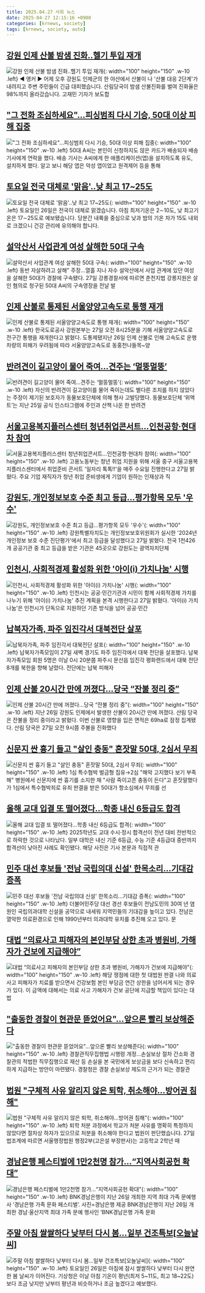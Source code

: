 ```yaml
---
title: 2025.04.27 사회 뉴스
date: 2025-04-27 12:15:16 +0900
categories: [krnews, society]
tags: [krnews, society, auto]
---
```

## [강원 인제 산불 밤샘 진화‥헬기 투입 재개](https://n.news.naver.com/mnews/article/214/0001420775)

![강원 인제 산불 밤샘 진화‥헬기 투입 재개](https://mimgnews.pstatic.net/image/origin/214/2025/04/27/1420775.jpg?type=nf220_150){: width="100" height="150" .w-10 .left}
◀ 앵커 ▶ 어제 오후 강원도 인제군의 한 야산에서 산불이 나 '산불 대응 2단계'가 내려지고 주변 주민들이 긴급 대피했습니다. 산림당국이 밤샘 산불진화를 벌여 진화율은 98%까지 올라갔습니다. 고재민 기자가 보도합

## ["그 전화 조심하세요"…피싱범죄 다시 기승, 50대 이상 피해 집중](https://n.news.naver.com/mnews/article/018/0005998946)

!["그 전화 조심하세요"…피싱범죄 다시 기승, 50대 이상 피해 집중](https://mimgnews.pstatic.net/image/origin/018/2025/04/27/5998946.jpg?type=nf220_150){: width="100" height="150" .w-10 .left}
50대 A씨는 본인이 신청하지도 않은 카드가 배송되자 배송 기사에게 연락을 했다. 배송 기사는 A씨에게 한 애플리케이션(앱)을 설치하도록 유도, 설치하게 했다. 알고 보니 해당 앱은 악성 앱이었고 원격제어 등을 통해

## [토요일 전국 대체로 '맑음'..낮 최고 17~25도](https://n.news.naver.com/mnews/article/660/0000084084)

![토요일 전국 대체로 '맑음'..낮 최고 17~25도](https://mimgnews.pstatic.net/image/origin/660/2025/04/26/84084.jpg?type=nf220_150){: width="100" height="150" .w-10 .left}
토요일인 26일은 전국이 대체로 맑겠습니다. 아침 최저기온은 2∼10도, 낮 최고기온은 17∼25도로 예보됐습니다. 당분간 내륙을 중심으로 낮과 밤의 기온 차가 15도 내외로 크겠으니 건강 관리에 유의해야 합니다.

## [설악산서 사업관계 여성 살해한 50대 구속](https://n.news.naver.com/mnews/article/001/0015353966)

![설악산서 사업관계 여성 살해한 50대 구속](https://mimgnews.pstatic.net/image/origin/001/2025/04/27/15353966.jpg?type=nf220_150){: width="100" height="150" .w-10 .left}
동반 자살하려고 살해" 주장…열흘 지나 자수 설악산에서 사업 관계에 있던 여성을 살해한 50대가 경찰에 구속됐다. 27일 강릉경찰서에 따르면 춘천지법 강릉지원은 살인 혐의로 청구된 50대 A씨의 구속영장을 전날 발

## [인제 산불로 통제된 서울양양고속도로 통행 재개](https://n.news.naver.com/mnews/article/087/0001113203)

![인제 산불로 통제된 서울양양고속도로 통행 재개](https://mimgnews.pstatic.net/image/origin/087/2025/04/27/1113203.jpg?type=nf220_150){: width="100" height="150" .w-10 .left}
한국도로공사 강원본부는 27일 오전 8시25분을 기해 서울양양고속도로 전구간 통행을 재개한다고 밝혔다. 도통제됐지난 26일 인제 산불로 인해 고속도로 운행 차량의 피해가 우려됨에 따라 서울양양고속도로 동홍천나들목~양

## [반려견이 길고양이 물어 죽여…견주는 ‘멀뚱멀뚱’](https://n.news.naver.com/mnews/article/016/0002463218)

![반려견이 길고양이 물어 죽여…견주는 ‘멀뚱멀뚱’](https://mimgnews.pstatic.net/image/origin/016/2025/04/27/2463218.jpg?type=nf220_150){: width="100" height="150" .w-10 .left}
자신의 반려견이 길고양이를 물어 죽이는데도 별다른 조치를 하지 않았다는 주장이 제기된 보호자가 동물보호단체에 의해 형사 고발당했다. 동물보호단체 ‘위액트’는 지난 25일 공식 인스타그램에 주인과 산책 나온 한 반려견

## [서울고용복지플러스센터 청년취업콘서트…인천공항·현대차 참여](https://n.news.naver.com/mnews/article/001/0015354239)

![서울고용복지플러스센터 청년취업콘서트…인천공항·현대차 참여](https://mimgnews.pstatic.net/image/origin/001/2025/04/27/15354239.jpg?type=nf220_150){: width="100" height="150" .w-10 .left}
고용노동부는 청년 취업 지원을 위해 서울 중구 서울고용복지플러스센터에서 취업준비 콘서트 '일자리 톡톡!!'을 매주 수요일 진행한다고 27일 밝혔다. 주요 기업 재직자가 청년 취업 준비생에게 기업이 원하는 인재상과 직

## [강원도, 개인정보보호 수준 최고 등급…평가항목 모두 '우수'](https://n.news.naver.com/mnews/article/001/0015354203)

![강원도, 개인정보보호 수준 최고 등급…평가항목 모두 '우수'](https://mimgnews.pstatic.net/image/origin/001/2025/04/27/15354203.jpg?type=nf220_150){: width="100" height="150" .w-10 .left}
강원특별자치도는 개인정보보호위원회가 실시한 '2024년 개인정보 보호 수준 진단평가'에서 최고 등급을 달성했다고 27일 밝혔다. 전국 1천426개 공공기관 중 최고 등급을 받은 기관은 45곳으로 강원도는 광역자치단체

## [인천시, 사회적경제 활성화 위한 '아이(i) 가치나눔' 시행](https://n.news.naver.com/mnews/article/001/0015353913)

![인천시, 사회적경제 활성화 위한 '아이(i) 가치나눔' 시행](https://mimgnews.pstatic.net/image/origin/001/2025/04/27/15353913.jpg?type=nf220_150){: width="100" height="150" .w-10 .left}
인천시는 공공·민간기관과 시민이 함께 사회적경제 가치를 나누기 위해 '아이(i) 가치나눔' 추진 계획을 본격 시행한다고 27일 밝혔다. '아이(i) 가치나눔'은 인천시가 단독으로 지원하던 기존 방식을 넘어 공공·민간

## [납북자가족, 파주 임진각서 대북전단  살포](https://n.news.naver.com/mnews/article/366/0001072646)

![납북자가족, 파주 임진각서 대북전단  살포](https://mimgnews.pstatic.net/image/origin/366/2025/04/27/1072646.jpg?type=nf220_150){: width="100" height="150" .w-10 .left}
납북자가족모임이 27일 새벽 경기도 파주 임진각에서 대북 전단을 살포했다. 납북자가족모임 회원 5명은 이날 0시 20분쯤 파주시 문산읍 임진각 평화랜드에서 대북 전단 8개를 북한을 향해 날렸다. 전단에는 납북 피해자

## [인제 산불 20시간 만에 꺼졌다...당국 “잔불 정리 중”](https://n.news.naver.com/mnews/article/366/0001072663)

![인제 산불 20시간 만에 꺼졌다...당국 “잔불 정리 중”](https://mimgnews.pstatic.net/image/origin/366/2025/04/27/1072663.jpg?type=nf220_150){: width="100" height="150" .w-10 .left}
지난 26일 강원도 인제에서 발생한 산불이 20시간 만에 꺼졌다. 산림 당국은 잔불을 정리 중이라고 밝혔다. 이번 산불로 영향을 입은 면적은 69ha로 잠정 집계됐다. 산림 당국은 27일 오전 9시쯤 주불을 진화했다

## [신문지 싼 흉기 들고 "살인 충동" 혼잣말 50대, 2심서 무죄](https://n.news.naver.com/mnews/article/001/0015353994)

![신문지 싼 흉기 들고 "살인 충동" 혼잣말 50대, 2심서 무죄](https://mimgnews.pstatic.net/image/origin/001/2025/04/27/15353994.jpg?type=nf220_150){: width="100" height="150" .w-10 .left}
1심 특수협박 벌금형 집유→2심 "해악 고지했다 보기 부족해" 병원에서 신문지에 싼 흉기를 소지한 채 "사람 죽이고픈 충동이 든다"고 혼잣말했다가 1심에서 특수협박죄로 유죄 판결을 받은 50대가 항소심에서 무죄를 선

## [올해 교대 입결 또 떨어졌다…학종 내신 6등급도 합격](https://n.news.naver.com/mnews/article/018/0005998941)

![올해 교대 입결 또 떨어졌다…학종 내신 6등급도 합격](https://mimgnews.pstatic.net/image/origin/018/2025/04/27/5998941.jpg?type=nf220_150){: width="100" height="150" .w-10 .left}
2025학년도 교대 수시·정시 합격선이 전년 대비 전반적으로 하락한 것으로 나타났다. 일부 대학은 내신 기준 6등급, 수능 기준 4등급대 중반까지 합격선이 낮아진 사례도 확인됐다. 해당 사진은 기사 본문과 직접적 관

## [민주 대선 후보들 '전남 국립의대 신설' 한목소리…기대감 증폭](https://n.news.naver.com/mnews/article/421/0008215779)

![민주 대선 후보들 '전남 국립의대 신설' 한목소리…기대감 증폭](https://mimgnews.pstatic.net/image/origin/421/2025/04/26/8215779.jpg?type=nf220_150){: width="100" height="150" .w-10 .left}
더불어민주당 대선 경선 후보들이 전남도민의 30여 년 염원인 국립의과대학 신설을 공약으로 내세워 지역민들의 기대감을 높이고 있다. 전남은 열악한 의료환경으로 인해 1990년부터 의과대학 유치를 추진해 오고 있다. 문

## [대법 “의료사고 피해자의 본인부담 상한 초과 병원비, 가해자가 건보에 지급해야”](https://n.news.naver.com/mnews/article/366/0001072650)

![대법 “의료사고 피해자의 본인부담 상한 초과 병원비, 가해자가 건보에 지급해야”](https://mimgnews.pstatic.net/image/origin/366/2025/04/27/1072650.jpg?type=nf220_150){: width="100" height="150" .w-10 .left}
해당 쟁점에 대한 첫 대법원 판결 나와 의료 사고 피해자가 치료를 받으면서 건강보험 본인 부담금 연간 상한을 넘어서게 되는 경우가 있다. 이 금액에 대해서는 의료 사고 가해자가 건보 공단에 지급할 책임이 있다는 대법

## ["출동한 경찰이 현관문 뜯었어요"…앞으론 빨리 보상해준다](https://n.news.naver.com/mnews/article/001/0015353929)

!["출동한 경찰이 현관문 뜯었어요"…앞으론 빨리 보상해준다](https://mimgnews.pstatic.net/image/origin/001/2025/04/27/15353929.jpg?type=nf220_150){: width="100" height="150" .w-10 .left}
경찰관직무집행법 시행령 개정…손실보상 절차 간소화 경찰관의 적법한 직무집행으로 재산 등 손실을 본 국민에게 보상금을 보다 신속하고 편리하게 지급하는 방안이 마련됐다. 경찰청은 경찰 손실보상 제도의 근거가 되는 경찰관

## [법원 "구체적 사유 알리지 않은 퇴학, 취소해야…방어권 침해"](https://n.news.naver.com/mnews/article/422/0000735056)

![법원 "구체적 사유 알리지 않은 퇴학, 취소해야…방어권 침해"](https://mimgnews.pstatic.net/image/origin/422/2025/04/27/735056.jpg?type=nf220_150){: width="100" height="150" .w-10 .left}
퇴학 처분 과정에서 학교가 처분 사유를 명확히 특정하지 않았다면 절차상 하자가 있으므로 처분을 취소해야 한다고 법원이 판단했습니다. 27일 법조계에 따르면 서울행정법원 행정2부(고은설 부장판사)는 고등학교 2학년 때

## [경남은행 페스티벌에 1만2천명 참가…“지역사회공헌 확대”](https://n.news.naver.com/mnews/article/018/0005999013)

![경남은행 페스티벌에 1만2천명 참가…“지역사회공헌 확대”](https://mimgnews.pstatic.net/image/origin/018/2025/04/27/5999013.jpg?type=nf220_150){: width="100" height="150" .w-10 .left}
BNK경남은행이 지난 26일 개최한 지역 최대 가족 문예행사 ‘경남은행 가족 문화 페스티벌’. 사진=경남은행 제공 BNK경남은행이 지난 26일 개최한 경남·울산지역 최대 가족 문예 행사인 ‘BNK경남은행 가족 문화

## [주말 아침 쌀쌀하다 낮부터 다시 봄…일부 건조특보[오늘날씨]](https://n.news.naver.com/mnews/article/421/0008215701)

![주말 아침 쌀쌀하다 낮부터 다시 봄…일부 건조특보[오늘날씨]](https://mimgnews.pstatic.net/image/origin/421/2025/04/26/8215701.jpg?type=nf220_150){: width="100" height="150" .w-10 .left}
토요일인 26일은 아침에 잠시 쌀쌀하다 낮부터 다시 완연한 봄 날씨가 이어진다. 기상청은 이날 아침 기온이 평년(최저 5~11도, 최고 18~22도)보다 조금 낮지만 낮부터 평년과 비슷하거나 조금 높겠다고 예보했다.

